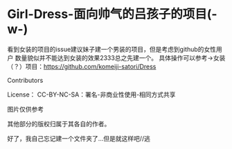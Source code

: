 # Girl-Dress-面向帅气的吕孩子的项目(-w-)



看到女装的项目的issue建议妹子建一个男装的项目，但是考虑到github的女性用户 数量貌似并不能达到女装的效果2333总之先建一个。
具体操作可以参考->女装（？）项目：https://github.com/komeiji-satori/Dress


Contributors

License：
CC-BY-NC-SA：署名-非商业性使用-相同方式共享

图片仅供参考

其他部分的版权归属于其各自的作者。

好了，我自己忘记建一个文件夹了...但是就这样吧//逃
